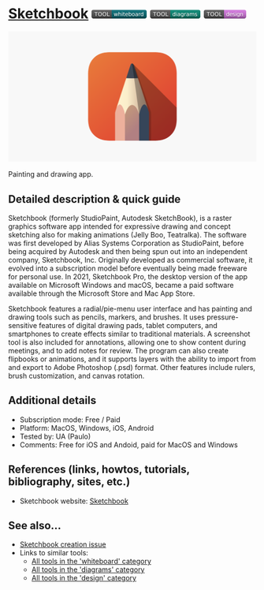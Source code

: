 # [Sketchbook](https://www.autodesk.com/products/sketchbook/overview)  [<img src="images/whiteboard.png" align="bottom">](https://github.com/e-CLOSE/Toolbox/issues?q=label%3A01_TOOL+label%3Awhiteboard) [<img src="images/diagrams.png" align="bottom">](https://github.com/e-CLOSE/Toolbox/issues?q=label%3A01_TOOL+label%3Adiagrams) [<img src="images/design.png" align="bottom">](https://github.com/e-CLOSE/Toolbox/issues?q=label%3A01_TOOL+label%3Adesign)

![logo_sketchbook](images/Sketchbook.png)

Painting and drawing app.


## Detailed description & quick guide

Sketchbook (formerly StudioPaint, Autodesk SketchBook), is a raster graphics software app intended for expressive drawing and concept sketching also for making animations (Jelly Boo, Teatralka). The software was first developed by Alias Systems Corporation as StudioPaint, before being acquired by Autodesk and then being spun out into an independent company, Sketchbook, Inc. Originally developed as commercial software, it evolved into a subscription model before eventually being made freeware for personal use. In 2021, Sketchbook Pro, the desktop version of the app available on Microsoft Windows and macOS, became a paid software available through the Microsoft Store and Mac App Store.

Sketchbook features a radial/pie-menu user interface and has painting and drawing tools such as pencils, markers, and brushes. It uses pressure-sensitive features of digital drawing pads, tablet computers, and smartphones to create effects similar to traditional materials. A screenshot tool is also included for annotations, allowing one to show content during meetings, and to add notes for review. The program can also create flipbooks or animations, and it supports layers with the ability to import from and export to Adobe Photoshop (.psd) format. Other features include rulers, brush customization, and canvas rotation.


## Additional details

- Subscription mode: Free / Paid
- Platform: MacOS, Windows, iOS, Android
- Tested by: UA (Paulo)
- Comments: Free for iOS and Andoid, paid for MacOS and Windows


## References (links, howtos, tutorials, bibliography, sites, etc.)

- Sketchbook website: [Sketchbook](https://www.autodesk.com/products/sketchbook/overview)


## See also...

- [Sketchbook creation issue](https://github.com/e-CLOSE/Toolbox/issues/158)
- Links to similar tools:
  - [All tools in the 'whiteboard' category](https://github.com/e-CLOSE/Toolbox/issues?q=label%3A01_TOOL+label%3Awhiteboard)
  - [All tools in the 'diagrams' category](https://github.com/e-CLOSE/Toolbox/issues?q=label%3A01_TOOL+label%3Adiagrams)
  - [All tools in the 'design' category](https://github.com/e-CLOSE/Toolbox/issues?q=label%3A01_TOOL+label%3Adesign)
